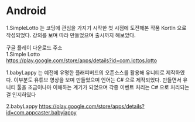 # Android
1.SimpleLotto 는 코딩에 관심을 가지기 시작한 첫 시점에 도전해본 작품
Kortln 으로 작성되었다. 강의를 보며 따라 만들었으며 출시까지 해보았다.

구글 플레이 다운로드 주소 <br>
1.Simple Lotto <br>
https://play.google.com/store/apps/details?id=com.lottos.lotto  <br>


1.babyLappy 는 예전에 유명한 플래피버드의 오픈소스를 활용해 유니티로 제작하였다.
이부분도 유튜브 영상을 보며 만들었으며 언어는 C# 으로 제작되었다. 
만들면서 유니티 툴을 조금이나마 이해하는 계기가 되었으며 각종 이벤트 처리는 C# 으로 처리되는걸 인지하였다

2.babyLappy 
https://play.google.com/store/apps/details?id=com.appcaster.babylappy

